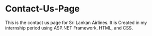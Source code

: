 # Contact-Us-Page
This is the contact us page for Sri Lankan Airlines. It is Created in my internship period using ASP.NET Framework, HTML, and CSS.
